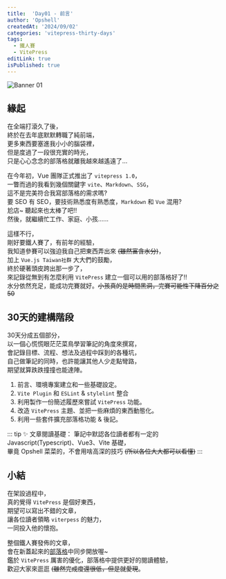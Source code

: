 ```yaml
---
title:  'Day01 - 前言'
author: 'Opshell'
createdAt: '2024/09/02'
categories: 'vitepress-thirty-days'
tags:
  - 鐵人賽
  - VitePress
editLink: true
isPublished: true
---
```


![Banner 01](https://ithelp.ithome.com.tw/upload/images/20240902/20109918l3iLJ7f009.png)

## 緣起
在全端打滾久了後，<br />
終於在去年底默默轉職了純前端，<br />
更多東西要塞進我小小的腦袋裡，<br />
但是度過了一段很充實的時光，<br />
只是心心念念的部落格就離我越來越遙遠了...

在今年初，Vue 團隊正式推出了 `vitepress 1.0`，<br />
一瞥而過的我看到幾個關鍵字 `vite`、`Markdown`、`SSG`，<br />
這不是完美符合我寫部落格的需求嗎?<br />
要 SEO 有 SEO，要技術熟悉度有熟悉度，`Markdown` 和 `Vue` 混用?<br />
尬店~ 聽起來也太棒了吧!!<br />
然後，就繼續忙工作、家庭、小孩......<br />

這樣不行，<br />
剛好要鐵人賽了，有前年的經驗，<br />
我知道參賽可以強迫我自己把東西弄出來 ~~(雖然富含水分)~~，<br />
加上 `Vue.js Taiwan社群` 大大們的鼓勵，<br />
終於硬著頭皮跨出那一步了，<br />
來記錄從無到有怎麼利用 `VitePress` 建立一個可以用的部落格好了!!<br />
水分依然充足，能成功完賽就好。~~小孩真的是時間黑洞，完賽可能性下降百分之50~~

## 30天的建構階段
30天分成五個部分，<br />
以一個心慌慌眼茫茫菜鳥學習筆記的角度來撰寫，<br />
會記錄目標、流程、想法及過程中踩到的各種坑，<br />
自己做筆記的同時，也許能讓其他人少走點彎路，<br />
期望就算跌跌撞撞也能達陣。

1. 前言、環境專案建立和一些基礎設定。
2. `Vite Plugin` 和 `ESLint` & `stylelint` 整合
3. 利用製作一份簡述履歷來嘗試 `VitePress` 功能。
4. 改造 `VitePress` 主題、並把一些麻煩的東西動態化。
5. 利用一些套件擴充部落格功能 & 後記。

::: tip ✨️ 文章閱讀基礎：
筆記中默認各位讀者都有一定的 Javascript(Typescript)、Vue3、Vite 基礎，<br />
畢竟 Opshell 菜菜的，不會用啥高深的技巧 ~~(所以各位大大都可以看懂)~~
:::

## 小結
在架設過程中，<br />
真的覺得 `VitePress` 是個好東西，<br />
期望可以寫出不錯的文章，<br />
讓各位讀者領略 `viterpess` 的魅力，<br />
一同投入他的懷抱。

整個鐵人賽發佈的文章，<br />
會在新蓋起來的[部落格](https://opshell.github.io/)中同步開放喔~<br />
鑑於 `VitePress` 厲害的優化，部落格中提供更好的閱讀體驗，<br />
歡迎大家來逛逛 ~~(雖然完成度還很低，但是就愛現~~。
